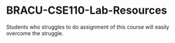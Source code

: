 # BRACU-CSE110-Lab-Resources
Students who struggles to do assignment of this course will easily overcome the struggle.
